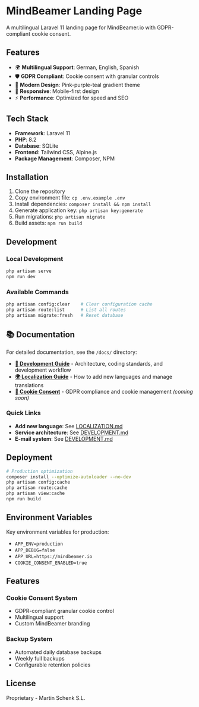 # MindBeamer Landing Page

A multilingual Laravel 11 landing page for MindBeamer.io with GDPR-compliant cookie consent.

## Features

- 🌍 **Multilingual Support**: German, English, Spanish
- 🛡️ **GDPR Compliant**: Cookie consent with granular controls
- 🎨 **Modern Design**: Pink-purple-teal gradient theme
- 📱 **Responsive**: Mobile-first design
- ⚡ **Performance**: Optimized for speed and SEO

## Tech Stack

- **Framework**: Laravel 11
- **PHP**: 8.2
- **Database**: SQLite
- **Frontend**: Tailwind CSS, Alpine.js
- **Package Management**: Composer, NPM

## Installation

1. Clone the repository
2. Copy environment file: `cp .env.example .env`
3. Install dependencies: `composer install && npm install`
4. Generate application key: `php artisan key:generate`
5. Run migrations: `php artisan migrate`
6. Build assets: `npm run build`

## Development

### Local Development
```bash
php artisan serve
npm run dev
```

### Available Commands
```bash
php artisan config:clear    # Clear configuration cache
php artisan route:list      # List all routes
php artisan migrate:fresh   # Reset database
```

## 📚 Documentation

For detailed documentation, see the `/docs/` directory:

- **[📖 Development Guide](docs/DEVELOPMENT.md)** - Architecture, coding standards, and development workflow
- **[🌍 Localization Guide](docs/LOCALIZATION.md)** - How to add new languages and manage translations
- **[🍪 Cookie Consent](docs/COOKIES.md)** - GDPR compliance and cookie management *(coming soon)*

### Quick Links
- **Add new language**: See [LOCALIZATION.md](docs/LOCALIZATION.md#-neue-sprache-hinzufügen)
- **Service architecture**: See [DEVELOPMENT.md](docs/DEVELOPMENT.md#️-architektur)
- **E-mail system**: See [DEVELOPMENT.md](docs/DEVELOPMENT.md#e-mail-system)

## Deployment

```bash
# Production optimization
composer install --optimize-autoloader --no-dev
php artisan config:cache
php artisan route:cache
php artisan view:cache
npm run build
```

## Environment Variables

Key environment variables for production:

- `APP_ENV=production`
- `APP_DEBUG=false`
- `APP_URL=https://mindbeamer.io`
- `COOKIE_CONSENT_ENABLED=true`

## Features

### Cookie Consent System
- GDPR-compliant granular cookie control
- Multilingual support
- Custom MindBeamer branding

### Backup System  
- Automated daily database backups
- Weekly full backups
- Configurable retention policies

## License

Proprietary - Martin Schenk S.L.
